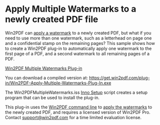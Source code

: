 # Apply Multiple Watermarks to a newly created PDF file 

Win2PDF can [apply a watermark](https://www.win2pdf.com/doc/pdf-watermark.html) to a newly created PDF, but what if you need to use more than one watermark, such as a letterhead on page one and a confidential stamp on the remaining pages?  This sample shows how to create a Win2PDF plug-in to automatically apply one watermark to the first page of a PDF, and a second watermark to all remaining pages of a PDF.

[Win2PDF Multiple Watermarks Plug-in](https://www.win2pdf.com/assets/images/win2pdf/plug-in/win2pdf-apply-multiple-watermarks-plug-in.png)

You can download a compiled version at: https://get.win2pdf.com/plug-in/Win2PDF-Apply-Multiple-Watermarks-Plug-In.exe

The Win2PDFMultipleWatermarks.iss [Inno Setup](https://jrsoftware.org/isinfo.php) script creates a setup program that can be used to install the plug-in.

This plug-in uses the [Win2PDF command line](https://www.win2pdf.com/doc/win2pdf-desktop-command-line.html) to [apply the watermarks](https://www.win2pdf.com/doc/command-line-watermark-pdf.html) to the newly created PDF, and requires a licensed version of Win2PDF Pro.  Contact support@win2pdf.com for a time limited evaluation license.
